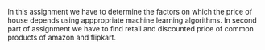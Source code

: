 In this assignment we have to determine the factors on which the price of house depends using apppropriate machine learning algorithms.
In second part of assignment we have to find retail and discounted price of common products of amazon and flipkart.
